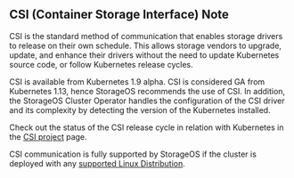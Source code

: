 ## CSI (Container Storage Interface) Note

CSI is the standard method of communication that enables storage drivers to
release on their own schedule. This allows storage vendors to upgrade, update,
and enhance their drivers without the need to update Kubernetes source code, or
follow Kubernetes release cycles.

CSI is available from Kubernetes 1.9 alpha. CSI is considered GA from
Kubernetes 1.13, hence StorageOS recommends the use of CSI. In addition, the
StorageOS Cluster Operator handles the configuration of the CSI driver and its
complexity by detecting the version of the Kubernetes installed.

Check out the status of the CSI release cycle in relation with Kubernetes in
the [CSI project](https://kubernetes-csi.github.io/docs/) page.

CSI communication is fully supported by StorageOS if the cluster is deployed
with any [supported Linux
Distribution](/docs/prerequisites/systemconfiguration#distribution-specifics).
